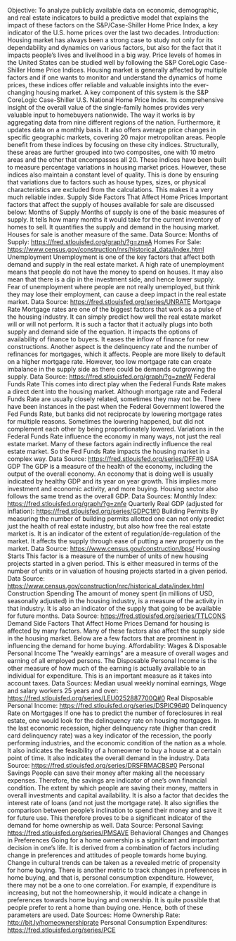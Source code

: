 Objective: To analyze publicly available data on economic, demographic, and real estate indicators to build a predictive model that explains the impact of these factors on the S&P/Case-Shiller Home Price Index, a key indicator of the U.S. home prices over the last two decades.
Introduction:
Housing market has always been a strong case to study not only for its dependability and dynamics on various factors, but also for the fact that it impacts people’s lives and livelihood in a big way. Price levels of homes in the United States can be studied well by following the S&P CoreLogic Case-Shiller Home Price Indices. Housing market is generally affected by multiple factors and if one wants to monitor and understand the dynamics of home prices, these indices offer reliable and valuable insights into the ever-changing housing market. A key component of this system is the S&P CoreLogic Case-Shiller U.S. National Home Price Index.  Its comprehensive insight of the overall value of the single-family homes provides very valuable input to homebuyers nationwide. The way it works is by aggregating data from nine different regions of the nation. Furthermore, it updates data on a monthly basis. It also offers average price changes in specific geographic markets, covering 20 major metropolitan areas. People benefit from these indices by focusing on these city indices. Structurally, these areas are further grouped into two composites, one with 10 metro areas and the other that encompasses all 20. These indices have been built to measure percentage variations in housing market prices. However, these indices also maintain a constant level of quality. This is done by ensuring that variations due to factors such as house types, sizes, or physical characteristics are excluded from the calculations. This makes it a very much reliable index.
Supply Side Factors That Affect Home Prices
Important factors that affect the supply of houses available for sale are discussed below:
Months of Supply
Months of supply is one of the basic measures of supply. It tells how many months it would take for the current inventory of homes to sell. It quantifies the supply and demand in the housing market. Houses for sale is another measure of the same.
Data Source:
Months of Supply: https://fred.stlouisfed.org/graph/?g=zneA
Homes For Sale: https://www.census.gov/construction/nrs/historical_data/index.html
Unemployment
Unemployment  is one of the key factors that affect both demand and supply in the real estate market. A high rate of unemployment means that people do not have the money to spend on houses. It may also mean that there is a dip in the investment side, and hence lower supply. Fear of unemployment where people are not really unemployed, but think they may lose their employment, can cause a deep impact in the real estate market.
Data Source: https://fred.stlouisfed.org/series/UNRATE
Mortgage Rate
Mortgage rates are one of the biggest factors that work as a pulse of the housing industry. It can simply predict how well the real estate market will or will not perform. It is such a factor that it actually plugs into both supply and demand side of the equation. It impacts the options of availability of finance to buyers. It eases the inflow of finance for new constructions. Another aspect is the delinquency rate and the number of refinances for mortgages, which it affects. People are more likely to default on a higher mortgage rate. However, too low mortgage rate can create imbalance in the supply side as there could be demands outgrowing the supply.
Data Source: https://fred.stlouisfed.org/graph/?g=zneW
Federal Funds Rate
This comes into direct play when the Federal Funds Rate makes a direct dent into the housing market. Although mortgage rate and Federal Funds Rate are usually closely related, sometimes they may not be. There have been instances in the past when the Federal Government lowered the Fed Funds Rate, but banks did not reciprocate by lowering mortgage rates for multiple reasons. Sometimes the lowering happened, but did not complement each other by being proportionately lowered. Variations in the Federal Funds Rate influence the economy in many ways, not just the real estate market. Many of these factors again indirectly influence the real estate market. So the Fed Funds Rate impacts the housing market in a complex way. 
Data Source: https://fred.stlouisfed.org/series/DFF#0
USA GDP
The GDP is a measure of the health of the economy, including the output of the overall economy. An economy that is doing well is usually indicated by healthy GDP and its year on year growth. This implies more investment and economic activity, and more buying. Housing sector also follows the same trend as the overall GDP.
Data Sources:
Monthly Index: https://fred.stlouisfed.org/graph/?g=znfe
Quarterly Real GDP (adjusted for inflation): https://fred.stlouisfed.org/series/GDPC1#0
Building Permits
By measuring the number of building permits allotted one can not only predict just the health of real estate industry, but also how free the real estate market is. It is an indicator of the extent of regulation/de-regulation of the market. It affects the supply through ease of putting a new property on the market.
Data Source: https://www.census.gov/construction/bps/
Housing Starts
This factor is a measure of the number of units of new housing projects started in a given period. This is either measured in terms of the number of units or in valuation of housing projects started in a given period.
Data Source: https://www.census.gov/construction/nrc/historical_data/index.html
Construction Spending
The amount of money spent (in millions of USD, seasonally adjusted) in the housing industry, is a measure of the activity in that industry. It is also an indicator of the supply that going to be available for future months. 
Data Source: https://fred.stlouisfed.org/series/TTLCONS
Demand Side Factors That Affect Home Prices
Demand for housing is affected by many factors. Many of these factors also affect the supply side in the housing market. Below are a few factors that are prominent in influencing the demand for home buying.
Affordability: Wages & Disposable Personal Income
The “weakly earnings” are a measure of overall wages and earning of all employed persons.
The Disposable Personal Income is the other measure  of how much of the earning is actually available to an individual for expenditure. This is an important measure as it takes into account taxes.
Data Sources:
Median usual weekly nominal earnings, Wage and salary workers 25 years and over: https://fred.stlouisfed.org/series/LEU0252887700Q#0
Real Disposable Personal Income: https://fred.stlouisfed.org/series/DSPIC96#0
Delinquency Rate on Mortgages
If one has to predict the number of foreclosures in real estate, one would look for the delinquency rate on housing mortgages. In the last economic recession, higher delinquency rate (higher than credit card delinquency rate) was a key indicator of the recession, the poorly performing industries, and the economic condition of the nation as a whole. It also indicates the feasibility of a homeowner to buy a house at a certain point of time. It also indicates the overall demand in the industry.
Data Source: https://fred.stlouisfed.org/series/DRSFRMACBS#0
Personal Savings
People can save their money after making all the necessary expenses. Therefore, the savings are indicator of one’s own financial condition. The extent by which people are saving their money, matters in overall investments and capital availability. It is also a factor that decides the interest rate of loans (and not just the mortgage rate). It also signifies the comparison between people’s inclination to spend their money and save it for future use. This therefore proves to be a significant indicator of the demand for home ownership as well.
Data Source:
Personal Saving: https://fred.stlouisfed.org/series/PMSAVE
Behavioral Changes and Changes in Preferences
Going for a home ownership is a significant and important decision in one’s life. It is derived from a combination of factors including change in preferences and attitudes of people towards home buying. Change in cultural trends can be taken as a revealed metric of propensity for home buying.
There is another metric to track changes in preferences in home buying, and that is, personal consumption expenditure. However, there may not be a one to one correlation. For example, if expenditure is increasing, but not the homeownership, it would indicate a change in preferences towards home buying and ownership. It is quite possible that people prefer to rent a home than buying one. Hence, both of these parameters are used.
Date Sources:
Home Ownership Rate: http://bit.ly/homeownershiprate
Personal Consumption Expenditures: https://fred.stlouisfed.org/series/PCE
